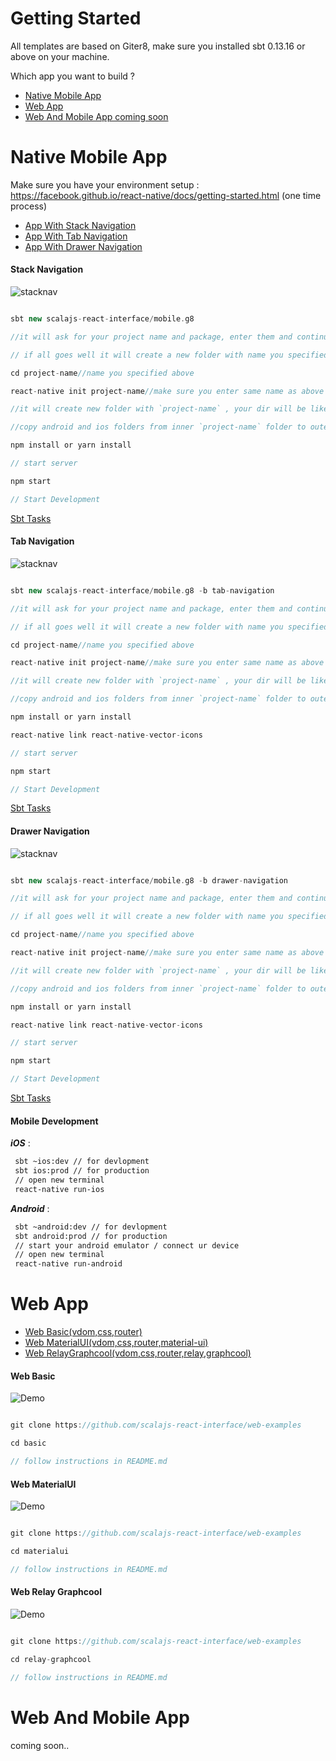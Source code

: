 # Getting Started

All templates are based on Giter8, make sure you installed sbt 0.13.16 or above on your machine.

Which app you want to build ? 

- [Native Mobile App](#native-mobile-app)
- [Web App](#web-app)
- [Web And Mobile App coming soon](#web-and-mobile-app)




# Native Mobile App

Make sure you have your environment setup : https://facebook.github.io/react-native/docs/getting-started.html (one time process)


- [App With Stack Navigation](#stack-navigation)
- [App With Tab Navigation](#tab-navigation)
- [App With Drawer Navigation](#drawer-navigation)


#### Stack Navigation

![stacknav](stacknav.gif)


```scala

sbt new scalajs-react-interface/mobile.g8

//it will ask for your project name and package, enter them and continue

// if all goes well it will create a new folder with name you specified above

cd project-name//name you specified above

react-native init project-name//make sure you enter same name as above

//it will create new folder with `project-name` , your dir will be like `project-name`/`project-name`.

//copy android and ios folders from inner `project-name` folder to outer `project-name` folder and then delete inner `project-name` folder.

npm install or yarn install

// start server 

npm start

// Start Development

```
[Sbt Tasks](#mobile-development)


#### Tab Navigation

![stacknav](tabnav.gif)


```scala

sbt new scalajs-react-interface/mobile.g8 -b tab-navigation

//it will ask for your project name and package, enter them and continue

// if all goes well it will create a new folder with name you specified above

cd project-name//name you specified above

react-native init project-name//make sure you enter same name as above

//it will create new folder with `project-name` , your dir will be like `project-name`/`project-name`.

//copy android and ios folders from inner `project-name` folder to outer `project-name` folder and then delete inner `project-name` folder.

npm install or yarn install

react-native link react-native-vector-icons

// start server

npm start

// Start Development

```
[Sbt Tasks](#mobile-development)


#### Drawer Navigation

![stacknav](drawernav.gif)


```scala

sbt new scalajs-react-interface/mobile.g8 -b drawer-navigation

//it will ask for your project name and package, enter them and continue

// if all goes well it will create a new folder with name you specified above

cd project-name//name you specified above

react-native init project-name//make sure you enter same name as above

//it will create new folder with `project-name` , your dir will be like `project-name`/`project-name`.

//copy android and ios folders from inner `project-name` folder to outer `project-name` folder and then delete inner `project-name` folder.

npm install or yarn install

react-native link react-native-vector-icons

// start server

npm start

// Start Development

```
[Sbt Tasks](#mobile-development)





#### Mobile Development

***iOS*** :

```sh
 sbt ~ios:dev // for devlopment
 sbt ios:prod // for production
 // open new terminal
 react-native run-ios
```

***Android*** :

```sh
 sbt ~android:dev // for devlopment
 sbt android:prod // for production
 // start your android emulator / connect ur device
 // open new terminal
 react-native run-android
```

# Web App

- [Web Basic(vdom,css,router)](#web-basic)
- [Web MaterialUI(vdom,css,router,material-ui)](#web-materialui)
- [Web RelayGraphcool(vdom,css,router,relay,graphcool)](#web-relay-graphcool)

#### Web Basic 

![Demo](web-basic.gif)


```scala

git clone https://github.com/scalajs-react-interface/web-examples

cd basic 

// follow instructions in README.md

```

#### Web MaterialUI 

![Demo](web-mui.gif)


```scala

git clone https://github.com/scalajs-react-interface/web-examples

cd materialui 

// follow instructions in README.md

```

#### Web Relay Graphcool 

![Demo](web-relay.gif)


```scala

git clone https://github.com/scalajs-react-interface/web-examples

cd relay-graphcool 

// follow instructions in README.md

```


# Web And Mobile App

coming soon..

